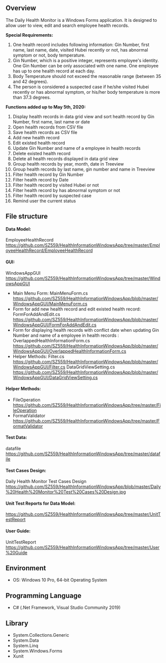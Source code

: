 ## **Overview**
The Daily Health Monitor is a Windows Forms application. It is designed to allow user to view, edit and search employee health records. 

**Special Requirements:**
1. One health record includes following information: Gin Number, first name, last name, date, visited Hubei recently or not, has abnormal symptom or not, body temperature. 
2. Gin Number, which is a positive integer, represents employee's identity. One Gin Number can be only associated with one name. 
One employee has up to one health record at each day. 
3. Body Temperature should not exceed the reasonable range (between 35 and 42 degrees). 
4. The person is considered a suspected case if he/she visited Hubei recently or has abnormal symptom, or his/her body temperature is more than 37.3 degrees.

**Functions added up to May 5th, 2020:**
1. Display health records in data grid view and sort health record by Gin Number, first name, last name or date
2. Open health records from CSV file
3. Save health records as CSV file
4. Add new health record 
5. Edit existed health record 
6. Update Gin Number and name of a employee in health records
7. Delete existed health record
8. Delete all health records displayed in data grid view
9. Group health records by year, month, date in Treeview
10. Group health records by last name, gin number and name in Treeview
11. Filter health record by Gin Number
12. Filter health record by Date
13. Filter health record by visited Hubei or not
14. Filter health record by has abnormal symptom or not
15. Filter health record by suspected case
15. Remind user the current status

## **File structure**

#### **Data Model:** 

EmployeeHealthRecord https://github.com/SZ559/HealthInformationWindowsApp/tree/master/EmployeeHealthRecord/EmployeeHealthRecord

#### **GUI:** 

WindowsAppGUI https://github.com/SZ559/HealthInformationWindowsApp/tree/master/WindowsAppGUI
+ Main Menu Form: MainMenuForm.cs https://github.com/SZ559/HealthInformationWindowsApp/blob/master/WindowsAppGUI/MainMenuForm.cs
+ Form for add new health record and edit existed health record: FormForAddAndEdit.cs https://github.com/SZ559/HealthInformationWindowsApp/blob/master/WindowsAppGUI/FormForAddAndEdit.cs
+ Form for displaying health records with conflict date when updating Gin Number and name of a employee in health records : OverlappedHealthInformationForm.cs https://github.com/SZ559/HealthInformationWindowsApp/blob/master/WindowsAppGUI/OverlappedHealthInformationForm.cs
+ Helper Methods: Filter.cs https://github.com/SZ559/HealthInformationWindowsApp/blob/master/WindowsAppGUI/Filter.cs
DataGridViewSetting.cs https://github.com/SZ559/HealthInformationWindowsApp/blob/master/WindowsAppGUI/DataGridViewSetting.cs
#### **Helper Methods:** 
+ FileOperation https://github.com/SZ559/HealthInformationWindowsApp/tree/master/FileOperation
+ FormatValidator https://github.com/SZ559/HealthInformationWindowsApp/tree/master/FormatValidator

#### **Test Data:** 

datafile https://github.com/SZ559/HealthInformationWindowsApp/tree/master/datafile

#### **Test Cases Design:** 

Daily Health Monitor Test Cases Design https://github.com/SZ559/HealthInformationWindowsApp/blob/master/Daily%20Health%20Monitor%20Test%20Cases%20Design.jpg

#### **Unit Test Reports for Data Model:** 

https://github.com/SZ559/HealthInformationWindowsApp/tree/master/UnitTestReport

#### **User Guide:** 

UnitTestReport
https://github.com/SZ559/HealthInformationWindowsApp/tree/master/User%20Guide

## **Environment**
+ OS: Windows 10 Pro, 64-bit Operating System

## **Programming Language**
+ C# (.Net Framework, Visual Studio Community 2019)

## **Library**
+ System.Collections.Generic
+ System.Data
+ System.Linq
+ System.Windows.Forms
+ Xunit





